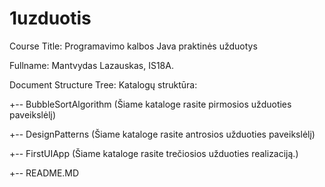 # 1uzduotis
Course Title: Programavimo kalbos Java praktinės užduotys

Fullname: Mantvydas Lazauskas, IS18A.

Document Structure Tree: Katalogų struktūra:


+-- BubbleSortAlgorithm (Šiame kataloge rasite pirmosios užduoties paveikslėlį)


+-- DesignPatterns (Šiame kataloge rasite antrosios užduoties paveikslėlį)


+-- FirstUIApp (Šiame kataloge rasite trečiosios užduoties realizaciją.)


+-- README.MD
